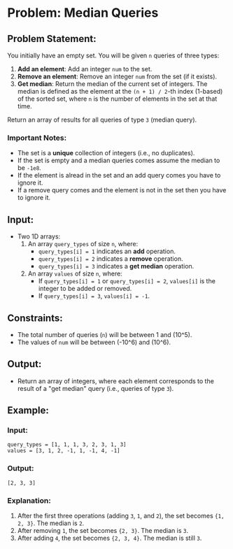
# Problem: Median Queries

## Problem Statement:
You initially have an empty set. You will be given `n` queries of three types:
1. **Add an element**: Add an integer `num` to the set.
2. **Remove an element**: Remove an integer `num` from the set (if it exists).
3. **Get median**: Return the median of the current set of integers. The median is defined as the element at the `(n + 1) / 2`-th index (1-based) of the sorted set, where `n` is the number of elements in the set at that time.

Return an array of results for all queries of type `3` (median query).

### Important Notes:
- The set is a **unique** collection of integers (i.e., no duplicates).
- If the set is empty and a median queries comes assume the median to be `-1e8`.
- If the element is alread in the set and an add query comes you have to ignore it.
- If a remove query comes and the element is not in the set then you have to ignore it.

## Input:
- Two 1D arrays:
  1. An array `query_types` of size `n`, where:
     - `query_types[i] = 1` indicates an **add** operation.
     - `query_types[i] = 2` indicates a **remove** operation.
     - `query_types[i] = 3` indicates a **get median** operation.
  2. An array `values` of size `n`, where:
     - If `query_types[i] = 1` or `query_types[i] = 2`, `values[i]` is the integer to be added or removed.
     - If `query_types[i] = 3`, `values[i] = -1`.


## Constraints:
- The total number of queries (`n`) will be between 1 and \(10^5\).
- The values of `num` will be between \(-10^6\) and \(10^6\).

## Output:
- Return an array of integers, where each element corresponds to the result of a "get median" query (i.e., queries of type `3`).

## Example:

### Input:
```
query_types = [1, 1, 1, 3, 2, 3, 1, 3]
values = [3, 1, 2, -1, 1, -1, 4, -1]
```

### Output:
```
[2, 3, 3]
```

### Explanation:
1. After the first three operations (adding `3`, `1`, and `2`), the set becomes `{1, 2, 3}`. The median is `2`.
2. After removing `1`, the set becomes `{2, 3}`. The median is `3`.
3. After adding `4`, the set becomes `{2, 3, 4}`. The median is still `3`.
